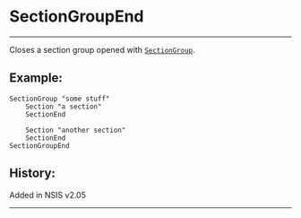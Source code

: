 # SectionGroupEnd

---

Closes a section group opened with [`SectionGroup`][1].

## Example:

	SectionGroup "some stuff"
		Section "a section"
		SectionEnd

		Section "another section"
		SectionEnd
	SectionGroupEnd

## History:

Added in NSIS v2.05

---

[1]: SectionGroup.markdown